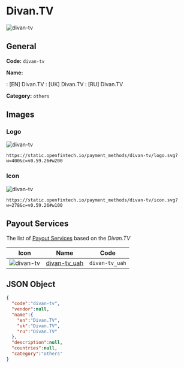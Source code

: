 
# Divan.TV 
![divan-tv](https://static.openfintech.io/payment_methods/divan-tv/logo.svg?w=400&c=v0.59.26#w200)  

## General 
**Code:** `divan-tv` 
 
**Name:** 
 
:	[EN] Divan.TV 
:	[UK] Divan.TV 
:	[RU] Divan.TV 
 
**Category:** `others` 
 

## Images 

### Logo 
![divan-tv](https://static.openfintech.io/payment_methods/divan-tv/logo.svg?w=400&c=v0.59.26#w200)  

```
https://static.openfintech.io/payment_methods/divan-tv/logo.svg?w=400&c=v0.59.26#w200
```  

### Icon 
![divan-tv](https://static.openfintech.io/payment_methods/divan-tv/icon.svg?w=278&c=v0.59.26#w100)  

```
https://static.openfintech.io/payment_methods/divan-tv/icon.svg?w=278&c=v0.59.26#w100
```  

## Payout Services 
 
The list of [Payout Services](/payout-services/) based on the _Divan.TV_ 

|Icon|Name|Code| 
|:---:|:---:|:---:| 
|![divan-tv](https://static.openfintech.io/payout_methods/divan-tv/icon.svg?w=278&c=v0.59.26#w40) |[divan-tv_uah](/payout-services/divan-tv_uah/)|`divan-tv_uah`| 
 

## JSON Object 

```json
{
  "code":"divan-tv",
  "vendor":null,
  "name":{
    "en":"Divan.TV",
    "uk":"Divan.TV",
    "ru":"Divan.TV"
  },
  "description":null,
  "countries":null,
  "category":"others"
}
```  
